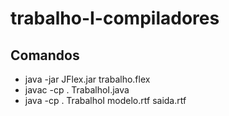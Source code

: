 # trabalho-I-compiladores

## Comandos

- java -jar JFlex.jar trabalho.flex
- javac -cp . TrabalhoI.java
- java -cp . TrabalhoI modelo.rtf saida.rtf
